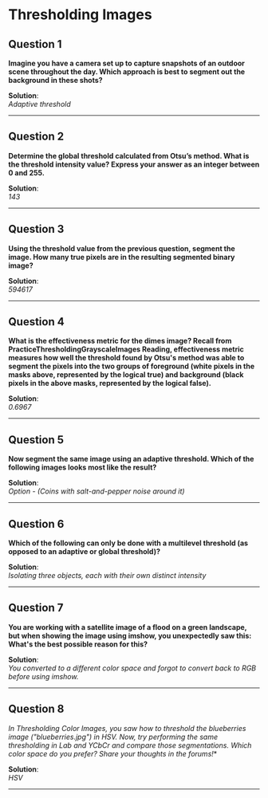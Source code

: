 # Thresholding Images

## Question 1

**Imagine you have a camera set up to capture snapshots of an outdoor scene throughout the day. Which approach is best to segment out the background in these shots?**

**Solution**:  
*Adaptive threshold*

---

## Question 2

**Determine the global threshold calculated from Otsu’s method. What is the threshold intensity value? Express your answer as an integer between 0 and 255.**

**Solution**:  
*143*

---

## Question 3

**Using the threshold value from the previous question, segment the image. How many true pixels are in the resulting segmented binary image?**

**Solution**:  
*594617*

---

## Question 4

**What is the effectiveness metric for the dimes image? Recall from PracticeThresholdingGrayscaleImages Reading, effectiveness metric measures how well the threshold found by Otsu's method was able to segment the pixels into the two groups of foreground (white pixels in the masks above, represented by the logical true) and background (black pixels in the above masks, represented by the logical false).**

**Solution**:  
*0.6967*

---

## Question 5

**Now segment the same image using an adaptive threshold. Which of the following images looks most like the result?**

**Solution**:  
*Option - (Coins with salt-and-pepper noise around it)*

---

## Question 6

**Which of the following can only be done with a multilevel threshold (as opposed to an adaptive or global threshold)?**

**Solution**:  
*Isolating three objects, each with their own distinct intensity*

---

## Question 7

**You are working with a satellite image of a flood on a green landscape, but when showing the image using imshow, you unexpectedly saw this: What's the best possible reason for this?**

**Solution**:  
*You converted to a different color space and forgot to convert back to RGB before using imshow.*

---

## Question 8

**In Thresholding Color Images, you saw how to threshold the blueberries image ("blueberries.jpg") in HSV. Now, try performing the same thresholding in L*a*b* and YCbCr and compare those segmentations. Which color space do you prefer? Share your thoughts in the forums!**

**Solution**:  
*HSV*

---
